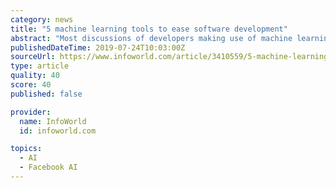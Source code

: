 ```yaml
---
category: news
title: "5 machine learning tools to ease software development"
abstract: "Most discussions of developers making use of machine learning revolve around creating AI-powered applications and the tools used to create them: TensorFlow, PyTorch, Scikit-learn, and so on. But there is another way machine learning is impacting software ..."
publishedDateTime: 2019-07-24T10:03:00Z
sourceUrl: https://www.infoworld.com/article/3410559/5-machine-learning-tools-to-ease-software-development.html
type: article
quality: 40
score: 40
published: false

provider:
  name: InfoWorld
  id: infoworld.com

topics:
  - AI
  - Facebook AI
---
```


